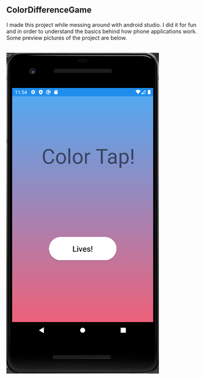 ## ColorDifferenceGame
I made this project while messing around with android studio. I did it for fun and in order to understand the basics behind how phone applications work.  Some preview pictures of the project are below.
<br/><br/>


![ScreenShot](https://github.com/Akhil-Kondepudi/ColorDifferenceGame/blob/master/pictures/Home.png?raw=true)


